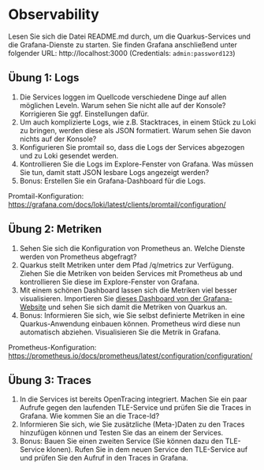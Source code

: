 # Observability

Lesen Sie sich die Datei README.md durch, um die Quarkus-Services und die Grafana-Dienste zu starten. 
Sie finden Grafana anschließend unter folgender URL: http://localhost:3000 (Credentials: `admin:password123`)

## Übung 1: Logs

1. Die Services loggen im Quellcode verschiedene Dinge auf allen möglichen Leveln. Warum sehen Sie nicht alle auf der Konsole? Korrigieren Sie ggf. Einstellungen dafür.
2. Um auch komplizierte Logs, wie z.B. Stacktraces, in einem Stück zu Loki zu bringen, werden diese als JSON formatiert. Warum sehen Sie davon nichts auf der Konsole?
3. Konfigurieren Sie promtail so, dass die Logs der Services abgezogen und zu Loki gesendet werden.
4. Kontrollieren Sie die Logs im Explore-Fenster von Grafana. Was müssen Sie tun, damit statt JSON lesbare Logs angezeigt werden? 
5. Bonus: Erstellen Sie ein Grafana-Dashboard für die Logs.

Promtail-Konfiguration: https://grafana.com/docs/loki/latest/clients/promtail/configuration/

## Übung 2: Metriken

1. Sehen Sie sich die Konfiguration von Prometheus an. Welche Dienste werden von Prometheus abgefragt?
2. Quarkus stellt Metriken unter dem Pfad /q/metrics zur Verfügung. Ziehen Sie die Metriken von beiden Services mit Prometheus ab und kontrollieren Sie diese im Explore-Fenster von Grafana.
3. Mit einem schönen Dashboard lassen sich die Metriken viel besser visualisieren. Importieren Sie [dieses Dashboard von der Grafana-Website](https://grafana.com/grafana/dashboards/14370-jvm-quarkus-micrometer-metrics/) und sehen Sie sich damit die Metriken von Quarkus an.
4. Bonus: Informieren Sie sich, wie Sie selbst definierte Metriken in eine Quarkus-Anwendung einbauen können. Prometheus wird diese nun automatisch abziehen. Visualisieren Sie die Metrik in Grafana.

Prometheus-Konfiguration: https://prometheus.io/docs/prometheus/latest/configuration/configuration/ 

## Übung 3: Traces

1. In die Services ist bereits OpenTracing integriert. Machen Sie ein paar Aufrufe gegen den laufenden TLE-Service und prüfen Sie die Traces in Grafana. Wie kommen Sie an die Trace-Id?
2. Informieren Sie sich, wie Sie zusätzliche (Meta-)Daten zu den Traces hinzufügen können und Testen Sie das an einem der Services.
3. Bonus: Bauen Sie einen zweiten Service (Sie können dazu den TLE-Service klonen). Rufen Sie in dem neuen Service den TLE-Service auf und prüfen Sie den Aufruf in den Traces in Grafana. 

